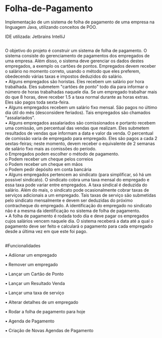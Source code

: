 # Folha-de-Pagamento

Implementação de um sistema de folha de pagamento de uma empresa na linguagem Java, utilizando conceitos de POO. 

IDE utilizada: Jetbrains IntelliJ

##

O objetivo do projeto é construir um sistema de folha de pagamento. O sistema consiste do  gerenciamento de pagamentos dos empregados de uma empresa. Além disso, o sistema deve  gerenciar os dados destes empregados, a exemplo os cartões de pontos. Empregados devem receber  o salário no momento correto, usando o método que eles preferem, obedecendo várias taxas e  impostos deduzidos do salário.  
  • Alguns empregados são horistas. Eles recebem um salário por hora trabalhada. Eles  submetem "cartões de ponto" todo dia para informar o número de horas trabalhadas naquele  dia. Se um empregado trabalhar mais do que 8 horas, deve receber 1.5 a taxa normal  durante as horas extras. Eles são pagos toda sexta-feira.  
  • Alguns empregados recebem um salário fixo mensal. São pagos no último dia útil do mês  (desconsidere feriados). Tais empregados são chamados "assalariados".  
  • Alguns empregados assalariados são comissionados e portanto recebem uma comissão, um  percentual das vendas que realizam. Eles submetem resultados de vendas que informam a  data e valor da venda. O percentual de comissão varia de empregado para empregado. Eles são pagos a cada 2 sextas-feiras; neste momento, devem receber o equivalente de 2 semanas  de salário fixo mais as comissões do período.  
    o Empregados podem escolher o método de pagamento.  
    o Podem receber um cheque pelos correios  
    o Podem receber um cheque em mãos  
    o Podem pedir depósito em conta bancária  
  • Alguns empregados pertencem ao sindicato (para simplificar, só há um possível sindicato). O sindicato cobra uma taxa mensal do empregado e essa taxa pode variar entre empregados. A taxa sindical é deduzida do salário. Além do mais, o sindicato pode ocasionalmente cobrar taxas de serviços adicionais a um empregado. Tais taxas de serviço  são submetidas pelo sindicato mensalmente e devem ser deduzidas do próximo contracheque do empregado. A identificação do empregado no sindicato não é a mesma da  identificação no sistema de folha de pagamento.  
  • A folha de pagamento é rodada todo dia e deve pagar os empregados cujos salários vencem  naquele dia. O sistema receberá a data até a qual o pagamento deve ser feito e calculará o  pagamento para cada empregado desde a última vez em que este foi pago.
  
##

#Funcionalidades

• Adiionar um empregado 

• Remover um empregado 

• Lançar um Cartão de Ponto 

• Lançar um Resultado Venda

• Lançar uma taxa de serviço

• Alterar detalhes de um empregado 

• Rodar a folha de pagamento para hoje

• Agenda de Pagamento

• Criação de Novas Agendas de Pagamento
